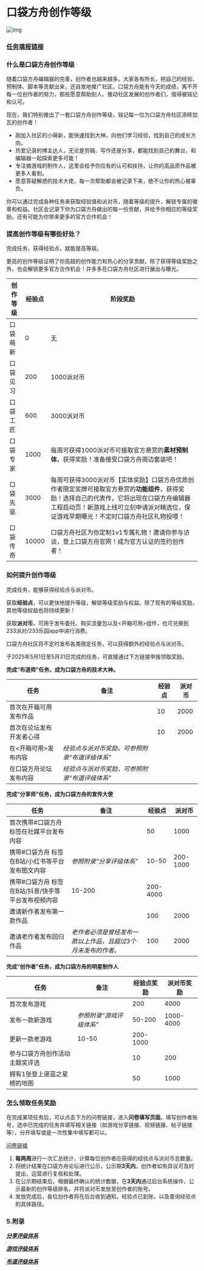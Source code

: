 # 口袋方舟创作等级

![img](https://arkimg.ark.online/1748936709043-1.webp)

### [任务填报链接](https://meta.feishu.cn/share/base/form/shrcnnRNvP4dj2m9QuqXMmms7V3)

### 什么是口袋方舟创作等级

随着口袋方舟编辑器的完善，创作者也越来越多。大家各有所长，把自己的经验、预制体、脚本等贡献出来，还自发地推广社区。口袋方舟能有今天的成绩，离不开每一位创作者的努力，那些愿意帮助别人、推动社区发展的创作者们，值得被铭记和认可。

现在，我们特别推出了一套口袋方舟创作等级，铭记每一位为口袋方舟社区添砖加瓦的创作者！

- 刚加入社区的小萌新，能快速找到大神，向他们学习经验，找到自己的成长方向。
- 热爱记录的博主达人，无论是剪辑、写作还是分享，都能找到自己的舞台，和编辑器一起探索更多可能！
- 专注做游戏的制作人，这里会给予你应有的认可和扶持，让你的高品质作品被更多人看到。
- 愿意答疑解惑的技术大佬，每一次帮助都会被记录下来，绝不让你的热心被辜负。

你可以通过完成各种任务来获取经验值和派对币，随着等级的提升，解锁专属的徽章和权益。社区会记录下你为口袋方舟做出的每一份贡献，并给予你相应的等级奖励，还有可能为你带来更多的官方合作机会！

### 提高创作等级有哪些好处？

完成任务，获得经验点，就能提高等级。

更高的创作等级证明了你高超的创作能力和热心的分享贡献，除了获得等级奖励之外，也会解锁更多官方合作机会！并多多在口袋方舟社区进行展出与曝光。

| **创作等级** | **经验点** | **阶段奖励**                                                 |
| ------------ | ---------- | ------------------------------------------------------------ |
| 口袋萌新     | 0          | 无                                                           |
| 口袋见习     | 200        | 1000派对币                                                   |
| 口袋工匠     | 600        | 3000派对币                                                   |
| 口袋专家     | 1000       | 每周可获得1000派对币可接取官方悬赏的**素材预制体**，获得奖励！准备接受口袋方舟周边套装吧！ |
| 口袋先驱     | 3000       | 每周可获得3000派对币【实体奖励】口袋方舟优质创作者限定奖牌可接取官方悬赏的**功能组件**，获得奖励！选择自己的代表作，它将出现在口袋方舟编辑器工程启动页！新游戏上线可立刻申请派对精选位，保证游戏早期曝光！不定时口袋方舟社区礼物投喂！ |
| 口袋传奇     | 10000      | 口袋方舟社区为你定制1v1专属礼物！邀请你参与访谈，登上口袋方舟官网！成为官方认证的签约创作者！ |

### 如何提升创作等级

完成任务，能够获得经验点与派对币。

获取**经验点**，可以更快地提升等级，解锁等级奖励与权益。除了现有的等级奖励，其他等级权益也将持续更新！

获取**派对币**，可用于发布委托、购买流量包以及<开箱可用>组件，也可兑换到233派对/233乐园app中进行消费。

口袋方舟社区将不定时发布各类限定任务，可以获得额外的经验点与派对币。

于2025年5月1日至5月31日完成的任务，可直接通过下方链接申报领取奖励。

**完成“布道师”任务，成为口袋方舟的技术大神。**

| 任务                     | 备注                                           | 经验点 | 派对币 |
| ------------------------ | ---------------------------------------------- | ------ | ------ |
| 首次在开箱可用发布作品   |                                                | 10     | 2000   |
| 首次在论坛发布开发者心得 |                                                | 10     | 2000   |
| 在<开箱可用>发布内容     | *经验点与派对币奖励，可参照附录“布道评级体系”* |        |        |
| 在口袋方舟论坛发布内容   | *经验点与派对币奖励，可参照附录“布道评级体系”* |        |        |

**完成“分享师”任务，成为口袋方舟的宣传大使**

| 任务                                                | 备注                                                         | 经验点   | 派对币   |
| --------------------------------------------------- | ------------------------------------------------------------ | -------- | -------- |
| 首次携带#口袋方舟 标签在社媒平台发布内容            |                                                              | 50       | 1000     |
| 携带#口袋方舟 标签在B站/小红书等平台发布图文内容    | *参照附录“分享评级体系”*                                     | 10-50    | 200-1000 |
| 携带#口袋方舟 标签在B站/抖音/快手等平台发布视频内容 | 10-200                                                       | 200-4000 |          |
| 邀请新作者发布第一款作品                            |                                                              | 100      | 2000     |
| 邀请老作者发布回归作品                              | *老作者必须是曾经发布一款以上作品，且超过3个月未发布的作者。* | 100      | 2000     |

**完成“创作者”任务，成为口袋方舟的明星制作人**

| 任务                           | 备注                     | 经验点奖励 | 派对币奖励 |
| ------------------------------ | ------------------------ | ---------- | ---------- |
| 首次发布游戏                   |                          | 200        | 4000       |
| 发布一款新游戏                 | *参照附录“游戏评级体系”* | 50-200     | 1000-4000  |
| 更新一款老游戏                 | 10-50                    | 200-1000   |            |
| 参与口袋方舟创作活动主题奖评选 |                          | 10         | 200        |
| 拥有1张登上邃蓝之星榜的地图    |                          | 50         | 1000       |

### 怎么领取任务奖励

在完成某项任务后，可以点击下方的问卷链接，进入**问卷填写页面**。填写创作者账号，选中已完成的任务并填写相关链接（如游戏分享链接、视频链接、帖子链接等），分开填写或是一次性集中填写都可以。

[问卷链接](https://meta.feishu.cn/share/base/form/shrcnnRNvP4dj2m9QuqXMmms7V3)

1. **每两周**进行一次汇总统计，计算每位创作者应获得的经验点与派对币总数量。
2. 将统计结果在口袋方舟论坛进行公示，公示期**3天内**，创作者如有异议可及时提出，运营进行复核和处理。
3. 在公示期结束后，根据最终确认的统计数据，在**3天内**通过后台系统操作，公示最新的创作等级排名，并将派对币发放至创作者的账号。
4. 发放完成后，各位创作者将在后台收到通知，经验点已到账，以及查询经验点的具体路径。

### 5.附录

***[分享评级体系](https://learning.ark.online/Getting-Started/sharedRate.html)***

***[游戏评级体系](https://learning.ark.online/Getting-Started/gameRate.html)***

***[布道评级体系](https://learning.ark.online/Getting-Started/Evangelist.html)***
